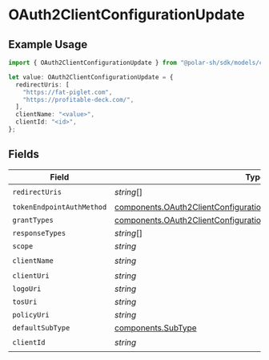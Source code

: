 # OAuth2ClientConfigurationUpdate

## Example Usage

```typescript
import { OAuth2ClientConfigurationUpdate } from "@polar-sh/sdk/models/components/oauth2clientconfigurationupdate.js";

let value: OAuth2ClientConfigurationUpdate = {
  redirectUris: [
    "https://fat-piglet.com",
    "https://profitable-deck.com/",
  ],
  clientName: "<value>",
  clientId: "<id>",
};
```

## Fields

| Field                                                                                                                                                  | Type                                                                                                                                                   | Required                                                                                                                                               | Description                                                                                                                                            |
| ------------------------------------------------------------------------------------------------------------------------------------------------------ | ------------------------------------------------------------------------------------------------------------------------------------------------------ | ------------------------------------------------------------------------------------------------------------------------------------------------------ | ------------------------------------------------------------------------------------------------------------------------------------------------------ |
| `redirectUris`                                                                                                                                         | *string*[]                                                                                                                                             | :heavy_check_mark:                                                                                                                                     | N/A                                                                                                                                                    |
| `tokenEndpointAuthMethod`                                                                                                                              | [components.OAuth2ClientConfigurationUpdateTokenEndpointAuthMethod](../../models/components/oauth2clientconfigurationupdatetokenendpointauthmethod.md) | :heavy_minus_sign:                                                                                                                                     | N/A                                                                                                                                                    |
| `grantTypes`                                                                                                                                           | [components.OAuth2ClientConfigurationUpdateGrantTypes](../../models/components/oauth2clientconfigurationupdategranttypes.md)[]                         | :heavy_minus_sign:                                                                                                                                     | N/A                                                                                                                                                    |
| `responseTypes`                                                                                                                                        | *string*[]                                                                                                                                             | :heavy_minus_sign:                                                                                                                                     | N/A                                                                                                                                                    |
| `scope`                                                                                                                                                | *string*                                                                                                                                               | :heavy_minus_sign:                                                                                                                                     | N/A                                                                                                                                                    |
| `clientName`                                                                                                                                           | *string*                                                                                                                                               | :heavy_check_mark:                                                                                                                                     | N/A                                                                                                                                                    |
| `clientUri`                                                                                                                                            | *string*                                                                                                                                               | :heavy_minus_sign:                                                                                                                                     | N/A                                                                                                                                                    |
| `logoUri`                                                                                                                                              | *string*                                                                                                                                               | :heavy_minus_sign:                                                                                                                                     | N/A                                                                                                                                                    |
| `tosUri`                                                                                                                                               | *string*                                                                                                                                               | :heavy_minus_sign:                                                                                                                                     | N/A                                                                                                                                                    |
| `policyUri`                                                                                                                                            | *string*                                                                                                                                               | :heavy_minus_sign:                                                                                                                                     | N/A                                                                                                                                                    |
| `defaultSubType`                                                                                                                                       | [components.SubType](../../models/components/subtype.md)                                                                                               | :heavy_minus_sign:                                                                                                                                     | N/A                                                                                                                                                    |
| `clientId`                                                                                                                                             | *string*                                                                                                                                               | :heavy_check_mark:                                                                                                                                     | N/A                                                                                                                                                    |